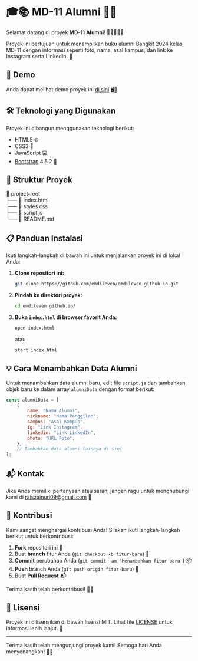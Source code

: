 # 🎓📚 MD-11 Alumni 🎉✨

Selamat datang di proyek **MD-11 Alumni**! 📖👩‍🎓👨‍🎓

Proyek ini bertujuan untuk menampilkan buku alumni Bangkit 2024 kelas MD-11 dengan informasi seperti foto, nama, asal kampus, dan link ke Instagram serta LinkedIn. 🌟

## 🚀 Demo

Anda dapat melihat demo proyek ini [di sini](https://emdileven.github.io) 🖥️🎨

## 🛠️ Teknologi yang Digunakan

Proyek ini dibangun menggunakan teknologi berikut:
- HTML5 🌐
- CSS3 🎨
- JavaScript 💻
- [Bootstrap](https://getbootstrap.com/) 4.5.2 🚀

## 📂 Struktur Proyek

📁 project-root  
├── 📄 index.html  
├── 📄 styles.css  
├── 📄 script.js  
└── 📄 README.md

## 📋 Panduan Instalasi

Ikuti langkah-langkah di bawah ini untuk menjalankan proyek ini di lokal Anda:

1. **Clone repositori ini:**

    ```bash
    git clone https://github.com/emdileven/emdileven.github.io.git
    ```

2. **Pindah ke direktori proyek:**

    ```bash
    cd emdileven.github.io/
    ```

3. **Buka `index.html` di browser favorit Anda:**

    ```bash
    open index.html
    ```

    atau

    ```bash
    start index.html
    ```

## 💡 Cara Menambahkan Data Alumni

Untuk menambahkan data alumni baru, edit file `script.js` dan tambahkan objek baru ke dalam array `alumniData` dengan format berikut:

```javascript
const alumniData = [
    {
        name: "Nama Alumni",
        nickname: "Nama Panggilan",
        campus: "Asal Kampus",
        ig: "Link Instagram",
        linkedin: "Link LinkedIn",
        photo: "URL Foto",
    },
    // Tambahkan data alumni lainnya di sini
];
```

## 📬 Kontak

Jika Anda memiliki pertanyaan atau saran, jangan ragu untuk menghubungi kami di [raiszainuri09@gmail.com](mailto:raiszainuri09@gmail.com) 📧

## 🎉 Kontribusi

Kami sangat menghargai kontribusi Anda! Silakan ikuti langkah-langkah berikut untuk berkontribusi:

1. **Fork** repositori ini 🍴
2. Buat **branch** fitur Anda (`git checkout -b fitur-baru`) 🌿
3. **Commit** perubahan Anda (`git commit -am 'Menambahkan fitur baru'`) 📦
4. **Push** branch Anda (`git push origin fitur-baru`) 🚀
5. Buat **Pull Request** 📬

Terima kasih telah berkontribusi! 🙏✨

## 📜 Lisensi

Proyek ini dilisensikan di bawah lisensi MIT. Lihat file [LICENSE](LICENSE) untuk informasi lebih lanjut. 📄

---

Terima kasih telah mengunjungi proyek kami! Semoga hari Anda menyenangkan! 🌈😊
